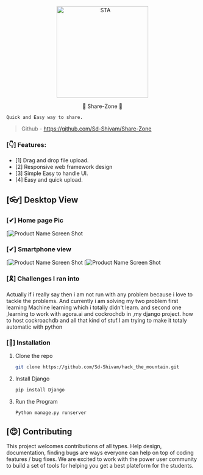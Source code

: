 <!-- # STA | Students Time Analizer [![STA](https://cdn.rawgit.com/sindresorhus/awesome/d7305f38d29fed78fa85652e3a63e154dd8e8829/media/badge.svg)] -->

<p align="center">
  <img src="https://github.com/Sd-Shivam/Share-Zone/blob/main/backend/static/logo.png?raw=true" alt="STA" width="240" />

  <p align="center">💖 Share-Zone 💖 </p>
</p>

  ```
  Quick and Easy way to share.
  ```

> Github - https://github.com/Sd-Shivam/Share-Zone




### [👇] Features:

- [1] Drag and drop file upload.
- [2] Responsive web framework design
- [3] Simple Easy to handle UI.
- [4] Easy and quick upload.



## [👓]  Desktop View

### [✔] Home page Pic
[![Product Name Screen Shot](https://github.com/Sd-Shivam/Share-Zone/blob/main/staticfiles/front.jpeg?raw=true)

### [✔] Smartphone view

[![Product Name Screen Shot](https://github.com/Sd-Shivam/Share-Zone/blob/main/staticfiles/m2.png.jpg?raw=true)
[![Product Name Screen Shot](https://github.com/Sd-Shivam/Share-Zone/blob/main/staticfiles/m1.png.jpg?raw=true)


### [🎗] Challenges I ran into

Actually if i really say then i am not run with any problem because i love to tackle the problems. 
And currently i am solving my two problem first learning Machine learning which i totally didn't learn. 
and second one ,learning to work with agora.ai and cockrochdb in ,my django project. 
how to host cockroachdb and all that kind of stuf.I am trying to make it totaly automatic with python


### [🔬] Installation
1. Clone the repo
   ```sh
   git clone https://github.com/Sd-Shivam/hack_the_mountain.git
   ```
2. Install Django
   ```sh
   pip install Django
   ```
3. Run the Program
   ```sh
   Python manage.py runserver
   ```
   

## [😍] Contributing
This project welcomes contributions of all types. Help  design, documentation, finding bugs are ways everyone can help on top of coding features / bug fixes. We are excited to work with the power user community to build a set of tools for helping you get a best plateform for the students.
 
